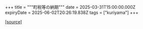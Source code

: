 +++
title = """町税等の納期"""
date = 2025-03-31T15:00:00.000Z
expiryDate = 2025-06-02T20:26:19.838Z
tags = ["kuriyama"]
+++


[[source]](https://www.town.kuriyama.hokkaido.jp/soshiki/35/933.html)
